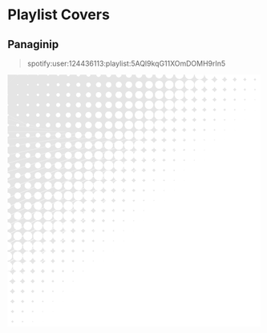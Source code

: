 # Playlist Covers

## Panaginip

> spotify:user:124436113:playlist:5AQl9kqG11XOmDOMH9rIn5

![Panaginip](panaginip.png)
